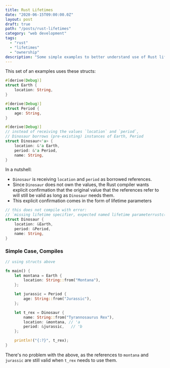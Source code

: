 ```yaml
---
title: Rust Lifetimes
date: "2020-06-15T09:00:00.0Z"
layout: post
draft: true
path: "/posts/rust-lifetimes"
category: "web development"
tags:
  - "rust"
  - "lifetimes"
  - "ownership"
description: "Some simple examples to better understand use of Rust lifetimes."
---
```


This set of an examples uses these structs:

```rust
#[derive(Debug)]
struct Earth {
    location: String,
}

#[derive(Debug)]
struct Period {
    age: String,
}

#[derive(Debug)]
// instead of receiving the values `location` and `period`,
// Dinosaur borrows (pre-existing) instances of Earth, Period
struct Dinosaur<'a> {
    location: &'a Earth,
    period: &'a Period,
    name: String,
}
```

In a nutshell:

- `Dinosaur` is receiving `location` and `period` as borrowed references. 
- Since `Dinosaur` does not own the values, the Rust compiler wants explicit confirmation that the original value that the references refer to will still be valid as long as `Dinosaur` needs them.
- This explicit confirmation comes in the form of lifetime parameters

```rust
// this does not compile with error: 
// `missing lifetime specifier, expected named lifetime parameterrustc(E0106)`
struct Dinosaur {
    location: &Earth,
    period: &Period,
    name: String,
}
```

### Simple Case, Compiles

```rust
// using structs above

fn main() {
    let montana = Earth {
        location: String::from("Montana"),
    };

    let jurassic = Period {
        age: String::from("Jurassic"),
    };

    let t_rex = Dinosaur {
        name: String::from("Tyrannosaurus Rex"),
        location: &montana, // 'a
        period: &jurassic,   // 'b
    };

    println!("{:?}", t_rex);
}
```

There's no problem with the above, as the references to `montana` and `jurassic` are still valid when `t_rex` needs to use them.

